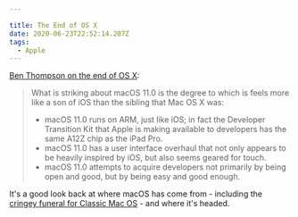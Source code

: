 ```yaml
---

title: The End of OS X
date: 2020-06-23T22:52:14.207Z
tags:
  - Apple
---
```

[Ben Thompson on the end of OS X](https://stratechery.com/2020/the-end-of-os-x/):

> What is striking about macOS 11.0 is the degree to which is feels more like a son of iOS than the sibling that Mac OS X was:
> * macOS 11.0 runs on ARM, just like iOS; in fact the Developer Transition Kit that Apple is making available to developers has the same A12Z chip as the iPad Pro.
> * macOS 11.0 has a user interface overhaul that not only appears to be heavily inspired by iOS, but also seems geared for touch.
> * macOS 11.0 attempts to acquire developers not primarily by being open and good, but by being easy and good enough.

It's a good look back at where macOS has come from - including the [cringey funeral for Classic Mac OS](https://videopress.com/v/cTvJLHm8) - and where it's headed.